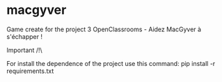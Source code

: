# macgyver
Game create for the project 3 OpenClassrooms - Aidez MacGyver à s'échapper !

Important /!\

For install the dependence of the project use this command:
pip install -r requirements.txt
